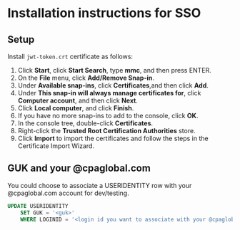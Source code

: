 # Installation instructions for SSO

## Setup

Install `jwt-token.crt` certificate as follows:

1. Click **Start**, click **Start Search**, type **mmc**, and then press ENTER.
2. On the **File** menu, click **Add/Remove Snap-in**.
3. Under **Available snap-ins**, click **Certificates**,and then click **Add**.
4. Under **This snap-in will always manage certificates for**, click **Computer account**, and then click **Next**.
5. Click **Local computer**, and click **Finish**.
6. If you have no more snap-ins to add to the console, click **OK**.
7. In the console tree, double-click **Certificates**.
8. Right-click the **Trusted Root Certification Authorities** store.
9. Click **Import** to import the certificates and follow the steps in the Certificate Import Wizard.


## GUK and your @cpaglobal.com 

You could choose to associate a USERIDENTITY row with your @cpaglobal.com account for dev/testing.  

```sql
UPDATE USERIDENTITY 
 	SET GUK = '<guk>'
 	WHERE LOGINID = '<login id you want to associate with your @cpaglobal.com account>'
```